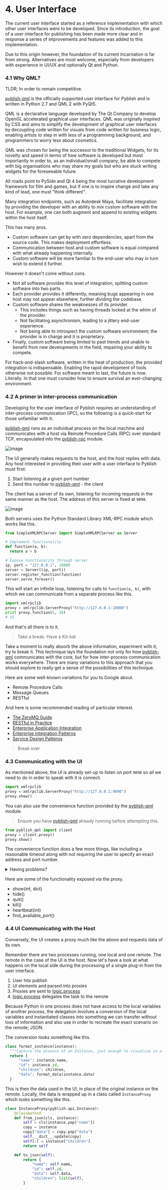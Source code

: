 
# 4. User Interface

The current user interface started as a reference implementation with which other user interfaces were to be developed. Since its introduction, the goal of a user interface for publishing has been made more clear and in response a series of improvements and features was added to this implementation.

Due to this origin however, the foundation of its current incarnation is far from strong. Alternatives are most welcome, especially from developers with experience in UI/UX and optionally Qt and Python.

### 4.1 Why QML?

TLDR; In order to remain competitive.

[pyblish-qml][] is the officially supported user interface for Pyblish and is written in Python 2.7 and QML 2 with PyQt5.

QML is a declarative language developed by The Qt Company to develop OpenGL accelerated graphical user interfaces. QML was originally inspired by CSS and aims to simplify the development of graphical user interfaces by decoupling code written for visuals from code written for business logic, enabling artists to step in with less of a programming background, and programmers to worry less about cosmetics.

QML was chosen for being the successor to the traditional Widgets, for its novelty and speed in terms of how software is developed but most importantly in order to, as an individual/small company, be able to compete with big organisations who may share my goals but who are stuck writing widgets for the foreseeable future.

All roads point to PySide and Qt 4 being the most lucrative development framework for film and games, but if one is to inspire change and take any kind of lead, one must "think different".

Many integration endpoints, such as Autodesk Maya, facilitate integration by providing the developer with an ability to *mix* custom software with the host. For example, one can both augment and append to existing widgets within the host itself.

This has many pros.

- Custom software can get by with zero dependencies, apart from the source code. This makes deployment effortless.
- Communication between host and custom software is equal compared with what already happening internally.
- Custom software will be more familiar to the end-user who may in turn wish to extend it further.

However it doesn't come without cons.

- Not all software provides this level of integration, splitting custom software into two parts.
- Each provider provides it differently, meaning bugs appearing in one host may not appear elsewhere, further dividing the codebase.
- Custom software shares the weaknesses of its provider.
  - This includes things such as having threads locked at the whim of the provider.
  - Not facilitating asynchronism, leading to a jittery end-user experience.
  - Not being able to introspect the custom software environment; the provider is in charge and it is proprietary.
- Finally, custom software being limited to past trends and unable to benefit from new developments in the field, impairing your ability to compete.

For hack-and-slash software, written in the heat of production, the provided integration is indispensable. Enabling the rapid development of tools otherwise not possible. For software meant to last, the future is now. Literally. In that one must consider how to ensure survival an ever-changing environment.

### 4.2 A primer in inter-process communication

Developing for the user interface of Pyblish requires an understanding of inter-process communication (IPC), so the following is a quick-start for those unfamiliar with it.

[pyblish-qml][] runs as an individual process on the local machine and communicates with a host via Remote Procedure Calls (RPC) over standard TCP, encapsulated into the [pyblish-rpc][] module.

![image](https://cloud.githubusercontent.com/assets/2152766/11087234/962c0cda-8850-11e5-87d8-db8aacf67df6.png)

The UI generally makes requests to the host, and the host replies with data. 
Any host interested in providing their user with a user interface to Pyblish must first:

1. Start listening at a given port number
2. Send this number to [pyblish-qml][] - the client

The client has a server of its own, listening for incoming requests in the same manner as the host. The address of this server is fixed at `9090`.

![image](https://cloud.githubusercontent.com/assets/2152766/11087259/c115d37c-8850-11e5-8a0f-c7966516cf8d.png)

Both servers uses the Python Standard Library XML-RPC module which works like this.

```python
from SimpleXMLRPCServer import SimpleXMLRPCServer as Server

# Implement functionality
def function(a, b):
  return a + b

# Expose functionality through server
ip, port = "127.0.0.1", 10000
server = Server((ip, port))
server.register_function(function)
server.serve_forever()
```

This will start an infinite loop, listening for calls to `function(a, b)`, with which we can communicate from a separate process like this.

```python
import xmlrpclib
proxy = xmlrpclib.ServerProxy("http://127.0.0.1:10000")
print proxy.function(5, 10)
# 15
```

And that's all there is to it.

> Take a break. Have a Kit-kat

Take a moment to really absorb the above information, experiment with it, try to break it. This technique lays the foundation not only for how [pyblish-qml][] communicates with the core, but for how inter-process communication works everywhere. There are many variations to this approach that you should explore to really get a sense of the possibilities of this technique.

Here are some well-known variations for you to Google about.

- Remote Procedure Calls
- Message Queues
- RESTful

And here is some recommended reading of particular interest.

- [The ZeroMQ Guide][01]
- [RESTful in Practice][02]
- [Enterprise Application Integration][03]
- [Enterprise Integration Patterns][04]
- [Service Design Patterns][05]

> Break over

### 4.3 Communicating with the UI

As mentioned above, the UI is already set-up to listen on port `9090` so all we need to do in order to speak with it is connect.

```python
import xmlrpclib
proxy = xmlrpclib.ServerProxy("http://127.0.0.1:9090")
proxy.show()
```

You can also use the convenience function provided by the [pyblish-qml][] module.

> Ensure you have [pyblish-qml][] already running before attempting this.

```python
from pyblish_qml import client
proxy = client.proxy()
proxy.show()
```

The convenience function does a few more things, like including a reasonable timeout along with not requiring the user to specify an exact address and port number.

<details>
<summary>Having problems?</summary>

Without the UI running, you will get the familiar error message.

```bash
No connection could be made because the target machine actively refused it
```
</details>

Here are some of the functionality exposed via the proxy.

- show(int, dict)
- hide()
- quit()
- kill()
- heartbeat(int)
- find_available_port()

### 4.4 UI Communicating with the Host

Conversely, the UI creates a proxy much like the above and requests data of its own.

Remember there are two processes running, one local and one remote. The remote in the case of the UI is the host. Now let's have a look at what happens on the local side during the processing of a single plug-in from the user interface.

1. User hits publish
2. UI elements and parsed into proxies
3. Proxies are sent to [logic.process][]
4. [logic.process][] delegates the task to the remote

Because Python in one process does not have access to the local variables of another process, the delegation involves a conversion of the local variables and instantiated classes into something we can transfer without loss of information and also use in order to recreate the exact scenario on the remote; JSON.

The conversion looks something like this.

```python
class format_instance(instance):
  """Capture the essence of an Instance, just enough to visualise in a UI"""
  return {
      "name": instance.name,
      "id": instance.id,
      "children": children,
      "data": format_data(instance.data)
  }
```

This is then the data used in the UI, in place of the original instance on the remote. Locally, the data is wrapped up in a class called `InstanceProxy` which looks something like this.

```python
class InstanceProxy(pyblish.api.Instance):
    @classmethod
    def from_json(cls, instance):
        self = cls(instance.pop("name"])
        copy = instance
        copy["data"] = copy.pop("data")
        self.__dict__.update(copy)
        self[:] = instance["children"]
        return self

    def to_json(self):
        return {
            "name": self.name,
            "id": self.id,
            "data": self.data,
            "children": list(self),
        }
```

[maya]: https://github.com/pyblish/pyblish-maya
[houdini]: https://github.com/pyblish/pyblish-houdini
[nuke]: https://github.com/pyblish/pyblish-nuke
[hiero]: https://github.com/pyblish/pyblish-hiero
[magenta]: https://github.com/pyblish/pyblish-magenta
[napoleon]: https://github.com/pyblish/pyblish-napoleon
[pyblish-qml]: https://github.com/pyblish/pyblish-qml
[pyblish-rpc]: https://github.com/pyblish/pyblish-rpc

[Context]: https://github.com/pyblish/pyblish.api/wiki/Context
[Instance]: https://github.com/pyblish/pyblish.api/wiki/Instance
[results]: https://github.com/pyblish/pyblish.api/wiki/results
[logic]: https://github.com/pyblish/pyblish/blob/master/pyblish/logic.py
[logic.process]: https://github.com/pyblish/pyblish/blob/master/pyblish/logic.py
[plugin.process]: https://github.com/pyblish/pyblish/blob/master/pyblish/plugin.py

[1]: https://github.com/pyblish
[2]: https://github.com/pyblish
[3]: https://github.com/pyblish/pyblish-integration
[4]: https://github.com/pyblish/pyblish/blob/master/pyblish/__init__.py

[01]: http://zguide.zeromq.org/py:all
[02]: http://shop.oreilly.com/product/9780596805838.do
[03]: http://www.amazon.co.uk/Enterprise-Application-Architecture-Addison-Wesley-Signature/dp/0321127420/ref=pd_bxgy_14_img_2?ie=UTF8&refRID=1C160CEZ0ZPX56ZMXYH4
[04]: http://www.amazon.co.uk/Enterprise-Integration-Patterns-Designing-Addison-Wesley/dp/0321200683
[05]: http://www.amazon.co.uk/Service-Design-Patterns-Fundamental-Addison-Wesley/dp/032154420X/ref=asap_bc?ie=UTF8